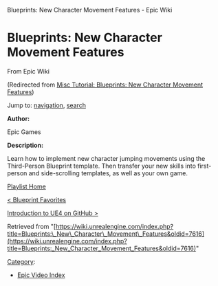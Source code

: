 Blueprints: New Character Movement Features - Epic Wiki              

Blueprints: New Character Movement Features
===========================================

From Epic Wiki

(Redirected from [Misc Tutorial: Blueprints: New Character Movement Features](/index.php?title=Misc_Tutorial:_Blueprints:_New_Character_Movement_Features&redirect=no "Misc Tutorial: Blueprints: New Character Movement Features"))

Jump to: [navigation](#mw-navigation), [search](#p-search)

  

**Author:**

Epic Games

**Description:**

Learn how to implement new character jumping movements using the Third-Person Blueprint template. Then transfer your new skills into first-person and side-scrolling templates, as well as your own game.

  

[Playlist Home](/Category:Epic_Video_Playlists "Category:Epic Video Playlists")

[< Blueprint Favorites](/Blueprints_-_Blueprint_Favorites "Blueprints - Blueprint Favorites")

[Introduction to UE4 on GitHub >](/Introduction_to_UE4_on_GitHub "Introduction to UE4 on GitHub")

Retrieved from "[https://wiki.unrealengine.com/index.php?title=Blueprints:\_New\_Character\_Movement\_Features&oldid=7616](https://wiki.unrealengine.com/index.php?title=Blueprints:_New_Character_Movement_Features&oldid=7616)"

[Category](/Special:Categories "Special:Categories"):

*   [Epic Video Index](/index.php?title=Category:Epic_Video_Index&action=edit&redlink=1 "Category:Epic Video Index (page does not exist)")